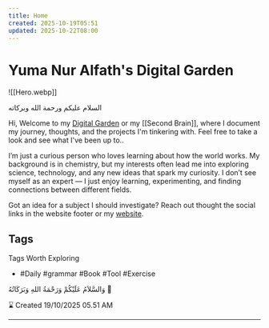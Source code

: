 ```yaml
---
title: Home
created: 2025-10-19T05:51
updated: 2025-10-22T08:00
---
```

# Yuma Nur Alfath's Digital Garden  
![[Hero.webp]]

السلام عليكم ورحمة الله وبركاته

Hi, Welcome to my [Digital Garden](https://quartz.jzhao.xyz/philosophy) or my [[Second Brain]], where I document my journey, thoughts, and the projects I'm tinkering with. Feel free to take a look and see what I've been up to..

I’m just a curious person who loves learning about how the world works. My background is in chemistry, but my interests often lead me into exploring science, technology, and any new ideas that spark my curiosity. I don’t see myself as an expert — I just enjoy learning, experimenting, and finding connections between different fields.

Got an idea for a subject I should investigate? Reach out thought the social links in the website footer or my [website](https://www.yumana.my.id). 

## Tags 
Tags Worth Exploring
- #Daily  #grammar #Book #Tool #Exercise 



وَالسَّلاَمُ عَلَيْكُمْ وَرَحْمَةُ اللهِ وَبَرَكَاتُهُ 🙏

⌛ Created 19/10/2025 05.51 AM

---
